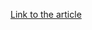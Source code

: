 [Link to the article](https://www.elliptic.co/blog/black-basta-ransomware-victims-have-paid-over-100-million)
